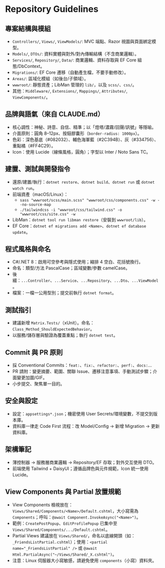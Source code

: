 # Repository Guidelines

## 專案結構與模組
- `Controllers/`, `Views/`, `ViewModels/`: MVC 端點、Razor 視圖與頁面綁定模型。
- `Models/`, `DTOs/`: 資料實體與對外/對內傳輸結構（不含商業邏輯）。
- `Services/`, `Repository/`, `Data/`: 商業邏輯、資料存取與 EF Core 組態/DbContext。
- `Migrations/`: EF Core 遷移（自動產生檔，不要手動修改）。
- `Areas/`: 區域化模組（如後台/子領域）。
- `wwwroot/`: 靜態資產；LibMan 管理的 `lib/`，以及 `scss/`、`css/`。
- 其他：`Middleware/`, `Extensions/`, `Mappings/`, `Attributes/`, `ViewComponents/`。

## 品牌與語氣（來自 CLAUDE.md）
- 核心調性：神秘、詩意、自信、精準；以「燈塔/濃霧/回聲/訊號」等隱喻。
- 介面原則：圓角 8–12px、按鈕膠囊形（`border-radius: 1000px`）。
- 色彩：深色基底（#082032）、輔色海軍藍（#2C394B）、灰（#334756）、重點橘（#FF4C29）。
- Icon：使用 Lucide（線條風格，圓角）；字型以 Inter / Noto Sans TC。

## 建置、測試與開發指令
- 還原/建置/執行：`dotnet restore`、`dotnet build`、`dotnet run` 或 `dotnet watch run`。
- 前端資產（macOS/Linux）：
  - `sass "wwwroot/scss/main.scss" "wwwroot/css/components.css" -w --no-source-map`
  - `./tailwindcss -i "wwwroot/css/tailwind.css" -o "wwwroot/css/site.css" -w`
- LibMan：`dotnet tool run libman restore`（安裝到 `wwwroot/lib`）。
- EF Core：`dotnet ef migrations add <Name>`、`dotnet ef database update`。

## 程式風格與命名
- C#/.NET 8：啟用可空參考與隱式使用；縮排 4 空白、花括號換行。
- 命名：類型/方法 PascalCase；區域變數/參數 camelCase。
- 後綴：`...Controller`、`...Service`、`...Repository`、`...Dto`、`...ViewModel`。
- 檔案：一檔一公用型別；提交前執行 `dotnet format`。

## 測試指引
- 建議新增 `Matrix.Tests/`（xUnit）。命名：`Class_Method_ShouldExpectedBehavior`。
- 以服務/儲存層與驗證為覆蓋重點；執行 `dotnet test`。

## Commit 與 PR 原則
- 採 Conventional Commits：`feat:`、`fix:`、`refactor:`、`perf:`、`docs:`…
- PR 請附：變更摘要、範圍、關聯 Issue、遷移注意事項、手動測試步驟；介面變更加圖/GIF。
- 小步提交、聚焦單一目的。

## 安全與設定
- 設定：`appsettings*.json`；機密使用 User Secrets/環境變數，不提交到版本庫。
- 資料庫一律走 Code First 流程：改 Model/Config → 新增 Migration → 更新資料庫。

## 架構筆記
- 薄控制器 → 服務層商業邏輯 → Repository/EF 存取；對外交互使用 DTO。
- 前端使用 Tailwind + DaisyUI；遵循品牌色與元件規範，Icon 統一使用 Lucide。

## View Components 與 Partial 放置規範
- View Components 檢視放在：`Views/Shared/Components/<Name>/Default.cshtml`，大小寫需為 `Components`；呼叫：`@await Component.InvokeAsync("<Name>")`。
- 範例：`CreatePostPopup`、`EditProfilePopup` 已集中至 `Views/Shared/Components/.../Default.cshtml`。
- Partial Views 建議放在 `Views/Shared/`，命名以底線開頭（如：`_FriendsListPartial.cshtml`）；使用：`<partial name="_FriendsListPartial" />` 或 `@await Html.PartialAsync("~/Views/Shared/_X.cshtml")`。
- 注意：Linux 伺服器大小寫敏感，請避免使用 `components`（小寫）資料夾。
